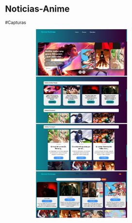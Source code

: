 # Noticias-Anime
#Capturas
<p align="center">
 <img src="https://github.com/Edu4rd09/Noticias-Anime/blob/main/captura/Captura%201.PNG" width="300">
 <img src="https://github.com/Edu4rd09/Noticias-Anime/blob/main/captura/Captura%202.PNG" width="300">
 <img src="https://github.com/Edu4rd09/Noticias-Anime/blob/main/captura/Captura%203.PNG" width="300">
 <img src="https://github.com/Edu4rd09/Noticias-Anime/blob/main/captura/Captura%204.PNG" width="300">
 </p>
